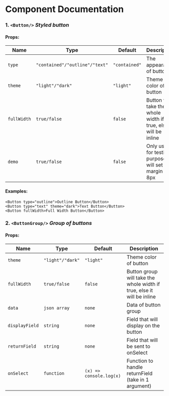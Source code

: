 Component Documentation
===========
### 1. `<Button/>`   *Styled button*
#### Props:
Name|Type|Default|Description
---|---|---|---
`type`|`"contained"/"outline"/"text"`|`"contained"`|The appearance of button
`theme`|`"light"/"dark"`|`"light"`|Theme color of button
`fullWidth`|`true/false`|`false`|Button will take the whole width if true, else it will be inline
`demo`|`true/false`|`false`|Only use for testing purpose, it will set the margin by 8px
#### Examples:
`<Button type="outline">Outline Button</Button>`  
`<Button type="text" theme="dark">Text Button</Button>`  
`<Button fullWidth>Full Width Button</Button>`  
### 2. `<ButtonGroup/>` *Group of buttons*
#### Props:
Name|Type|Default|Description
---|---|---|---
`theme`|`"light"/"dark"`|`"light"`|Theme color of button
`fullWidth`|`true/false`|`false`|Button group will take the whole width if true, else it will be inline
`data`|`json array`|`none`|Data of button group
`displayField`|`string`|`none`|Field that will display on the button
`returnField`|`string`|`none`|Field that will be sent to onSelect
`onSelect`|`function`|`(x) => console.log(x)`|Function to handle returnField (take in 1 argument)
